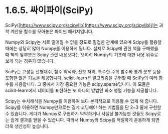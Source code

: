 # 1.6.5.     싸이파이\(SciPy\)

  
SciPy\([https://www.scipy.org/scipylib](https://www.scipy.org/scipylib)\)는 과학 계산용 함수를 모아놓은 파이썬 패키지입니다. 

Numpy와 Scipy는 서로 떨어질 수 없을 정도로 밀접한 관계에 있으며 Scipy를 활용할 때에는 상당히 많이 Numpy를 이용하게 됩니다. 실제로 Scipy에 관한 책을 구매했을 때 책의 앞부분은 Scipy 관련 내용보다는 오히려 Numpy의 기초에 대한 내용 위주로 보게 되는 경우가 많습니다.

SciPy는 고성능 선형대수, 함수 최적화, 신호 처리, 특수한 수학 함수와 통계 분포 등을 포함한 많은 기능을 제공합니다. scikit-learn은 알고리즘을 구현할 때 SciPy의 여러 함수를 사용합니다. 그 중에서 가장 중요한 기능은 scipy.sparse입니다. 이 모듈은 scikit-learn에서 데이터를 표현하는 또 하나의 방법인 희소 행렬 기능을 제공합니다.

Scipy는 수치해석을 Numpy를 이용하여 보다 본격적으로 이용할 수 있게 해 줍니다. Scipy를 이용하면 Numpy만으로는 길게 코딩해야 하는 기법들을 단 2~3 줄에 구현할 수 있습니다. 게다가 Numpy로 구현하기 막막하거나 사실상 불가능한 것들도 Scipy로는 쉽게 결과를 얻을 수 있습니다. 따라서 Numpy와 Scipy를 적절하게 혼용하게 되면 더욱 생산성이 높습니다.

